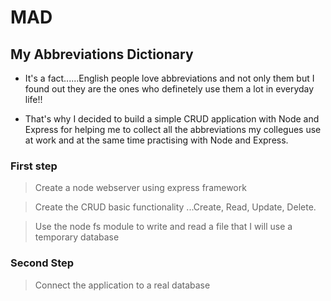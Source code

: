 # MAD 

## My Abbreviations Dictionary

- It's a fact......English people love abbreviations and not only them but I found out they are the ones who definetely use them a lot in everyday life!!

- That's why I decided to build a simple CRUD application with Node and Express for helping me to collect all the abbreviations my collegues use at work and at the same time practising with Node and Express.

### First step

> Create a node webserver using express framework

> Create the CRUD basic functionality ...Create, Read, Update, Delete.

> Use the node fs module to write and read a file that I will use a temporary database

### Second Step

> Connect the application to a real database